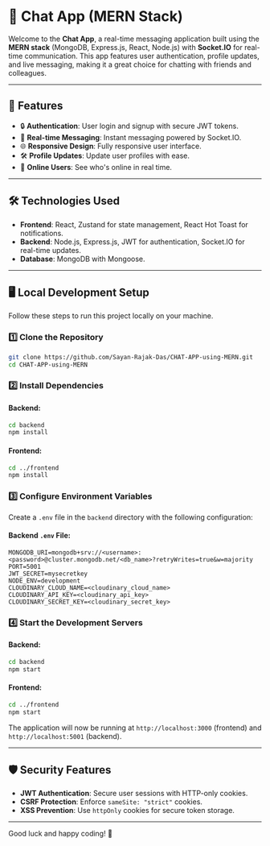 # 📨 Chat App (MERN Stack)

Welcome to the **Chat App**, a real-time messaging application built using the **MERN stack** (MongoDB, Express.js, React, Node.js) with **Socket.IO** for real-time communication. This app features user authentication, profile updates, and live messaging, making it a great choice for chatting with friends and colleagues.

---

## 🚀 Features
- 🔒 **Authentication**: User login and signup with secure JWT tokens.
- 📝 **Real-time Messaging**: Instant messaging powered by Socket.IO.
- 🌐 **Responsive Design**: Fully responsive user interface.
- 🛠️ **Profile Updates**: Update user profiles with ease.
- 👥 **Online Users**: See who's online in real time.

---

## 🛠️ Technologies Used
- **Frontend**: React, Zustand for state management, React Hot Toast for notifications.
- **Backend**: Node.js, Express.js, JWT for authentication, Socket.IO for real-time updates.
- **Database**: MongoDB with Mongoose.

---

## 🖥️ Local Development Setup

Follow these steps to run this project locally on your machine.

### 1️⃣ Clone the Repository
```bash
git clone https://github.com/Sayan-Rajak-Das/CHAT-APP-using-MERN.git
cd CHAT-APP-using-MERN
```

### 2️⃣ Install Dependencies
#### Backend:
```bash
cd backend
npm install
```

#### Frontend:
```bash
cd ../frontend
npm install
```

### 3️⃣ Configure Environment Variables
Create a `.env` file in the `backend` directory with the following configuration:

#### Backend `.env` File:
```env
MONGODB_URI=mongodb+srv://<username>:<password>@cluster.mongodb.net/<db_name>?retryWrites=true&w=majority
PORT=5001
JWT_SECRET=mysecretkey
NODE_ENV=development
CLOUDINARY_CLOUD_NAME=<cloudinary_cloud_name>
CLOUDINARY_API_KEY=<cloudinary_api_key>
CLOUDINARY_SECRET_KEY=<cloudinary_secret_key>
```

### 4️⃣ Start the Development Servers
#### Backend:
```bash
cd backend
npm start
```

#### Frontend:
```bash
cd ../frontend
npm start
```

The application will now be running at `http://localhost:3000` (frontend) and `http://localhost:5001` (backend).

---

## 🛡️ Security Features
- **JWT Authentication**: Secure user sessions with HTTP-only cookies.
- **CSRF Protection**: Enforce `sameSite: "strict"` cookies.
- **XSS Prevention**: Use `httpOnly` cookies for secure token storage.

---

Good luck and happy coding! 🌟
